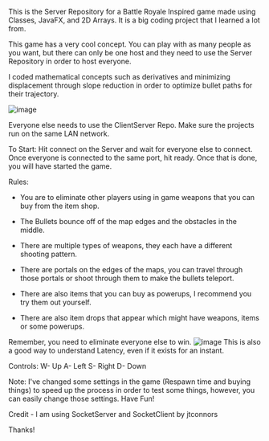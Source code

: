 This is the Server Repository for a Battle Royale Inspired game made using Classes, JavaFX, and 2D Arrays. It is a big coding project that I learned a lot from.

This game has a very cool concept.
You can play with as many people as you want, but there can only be one host and they need to use the Server Repository in order to host everyone.

I coded mathematical concepts such as derivatives and minimizing displacement through slope reduction in order to optimize bullet paths for their trajectory.

![image](https://github.com/user-attachments/assets/125d28d6-0f60-4034-bfa9-ea7397b07981)


Everyone else needs to use the ClientServer Repo.
Make sure the projects run on the same LAN network.

To Start: 
  Hit connect on the Server and wait for everyone else to connect. 
  Once everyone is connected to the same port, hit ready. 
  Once that is done, you will have started the game.

Rules: 

- You are to eliminate other players using in game weapons that you can buy from the item shop.

- The Bullets bounce off of the map edges and the obstacles in the middle.

- There are multiple types of weapons, they each have a different shooting pattern.

- There are portals on the edges of the maps, you can travel through those portals or shoot through them to make the bullets teleport.

- There are also items that you can buy as powerups, I recommend you try them out yourself.

- There are also item drops that appear which might have weapons, items or some powerups.

Remember, you need to eliminate everyone else to win.
![image](https://github.com/user-attachments/assets/d2b89f4a-563e-4f79-97b1-32d9b40f27b1)
This is also a good way to understand Latency, even if it exists for an instant. 


Controls: 
W- Up 
A- Left 
S- Right 
D- Down

Note: I've changed some settings in the game (Respawn time and buying things) to speed up the process in order to test some things, however, you can easily change those settings. Have Fun!

Credit - I am using SocketServer and SocketClient by jtconnors

Thanks!
